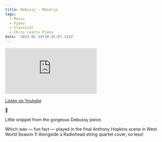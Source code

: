 ```yaml
---
title: Debussy - Rêverie
tags:
  - Music
  - Piano
  - Classical
  - Chris Learns Piano
date: '2023-01-14T10:35:07.322Z'
---
```


<iframe src="https://www.youtube-nocookie.com/embed/rmyblCau6T4?modestbranding=1&showinfo=0&rel=0" title="YouTube video player" frameborder="0" allow="accelerometer; autoplay; encrypted-media; gyroscope; picture-in-picture;" allowfullscreen className="youtube_video"></iframe>

[Listen on Youtube](https://youtu.be/rmyblCau6T4)

💭

Little snippet from the gorgeous Debussy piece.

Which was — fun fact — played in the final Anthony Hopkins scene in West World Season 1! Alongside a Radiohead string quartet cover, no less!

